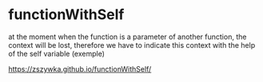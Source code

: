 # functionWithSelf
at the moment when the function is a parameter of another function, the context will be lost, therefore we have to indicate this context with the help of the self variable (exemple)

https://zszywka.github.io/functionWithSelf/

